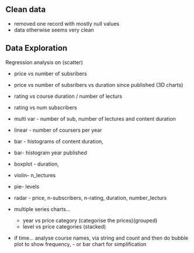 ## Clean data
- removed one record with mostly null values
- data otherwise seems very clean
## Data Exploration

Regression analysis on (scatter)
  - price vs number of subsribers 
  - price vs number of subsribers vs duration since published (3D charts)
  - rating vs course duration / number of lecturs
  - rating vs num subscribers
  - multi var - number of sub, number of lectures and content duration
  - linear - number of coursers per year
  - bar - histograms of content duration,
  - bar- histogram year published
  - boxplot - duration,
  - violin- n_lectures
  - pie- levels 
  - radar - price, n-subscribers, n-rating, duration, number_lecturs
   
  - multiple series charts... 
    - year vs price category (categorise the prices)(grouped)
    - level vs price categories (stacked)
   
  - if time... analyse course names, via string and count and then do bubble plot to show frequency, - or bar chart for simplification

